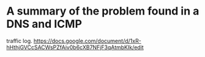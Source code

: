 # A summary of the problem found in a DNS and ICMP 
traffic log.
https://docs.google.com/document/d/1xR-hHthjGVCcSACWsPZfAiv0b6cXB7NFjF3qAtmbKIk/edit
